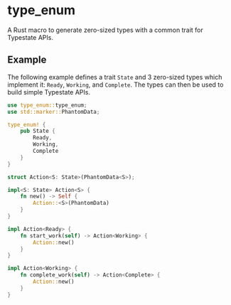 # type_enum

A Rust macro to generate zero-sized types with a common trait for Typestate
APIs.

## Example

The following example defines a trait ``State`` and 3 zero-sized types which
implement it: ``Ready``, ``Working``, and ``Complete``. The types can then be
used to build simple Typestate APIs.

```rust
use type_enum::type_enum;
use std::marker::PhantomData;

type_enum! {
    pub State {
        Ready,
        Working,
        Complete
    }
}

struct Action<S: State>(PhantomData<S>);

impl<S: State> Action<S> {
    fn new() -> Self {
        Action::<S>(PhantomData)
    }
}

impl Action<Ready> {
    fn start_work(self) -> Action<Working> {
        Action::new()
    }
}

impl Action<Working> {
    fn complete_work(self) -> Action<Complete> {
        Action::new()
    }
}
```
